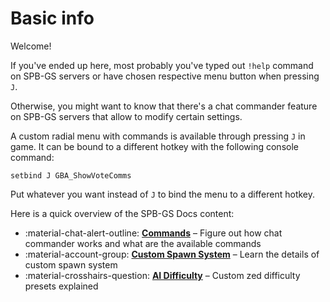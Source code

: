 # Basic info

Welcome!

If you've ended up here, most probably you've typed out `!help` command on SPB-GS servers or have chosen respective menu button when pressing `J`.

Otherwise, you might want to know that there's a chat commander feature on SPB-GS servers that allow to modify certain settings.

A custom radial menu with commands is available through pressing `J` in game. It can be bound to a different hotkey with the following console command:

`setbind J GBA_ShowVoteComms`

Put whatever you want instead of `J` to bind the menu to a different hotkey.

Here is a quick overview of the SPB-GS Docs content:

<div class="grid cards" markdown>

- :material-chat-alert-outline: __[Commands]__ – Figure out how chat commander works and what are the available commands
- :material-account-group: __[Custom Spawn System]__ – Learn the details of custom spawn system
- :material-crosshairs-question: __[AI Difficulty]__ – Custom zed difficulty presets explained

</div>

  [Commands]: commands.md
  [Custom Spawn System]: customspawns.md
  [AI Difficulty]: aidifficulty.md